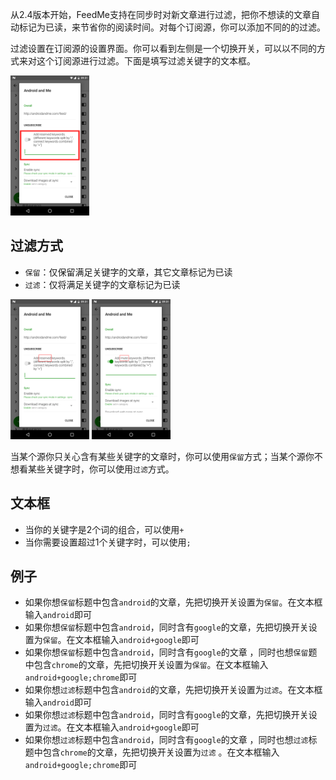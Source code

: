从2.4版本开始，FeedMe支持在同步时对新文章进行过滤，把你不想读的文章自动标记为已读，来节省你的阅读时间。对每个订阅源，你可以添加不同的的过滤。

过滤设置在订阅源的设置界面。你可以看到左侧是一个切换开关，可以以不同的方式来对这个订阅源进行过滤。下面是填写过滤关键字的文本框。

<img src="https://github.com/seazon/FeedMe/blob/main/doc/en/imgs/filter_1.png" width="25%" height="25%" />

## 过滤方式
- `保留`：仅保留满足关键字的文章，其它文章标记为已读
- `过滤`：仅将满足关键字的文章标记为已读

<img src="https://github.com/seazon/FeedMe/blob/main/doc/en/imgs/filter_2.png" width="25%" height="25%" /> <img src="https://github.com/seazon/FeedMe/blob/main/doc/en/imgs/filter_3.png" width="25%" height="25%" />

当某个源你只关心含有某些关键字的文章时，你可以使用`保留`方式；当某个源你不想看某些关键字时，你可以使用`过滤`方式。

## 文本框
- 当你的关键字是2个词的组合，可以使用`+`
- 当你需要设置超过1个关键字时，可以使用`;`

## 例子
- 如果你想`保留`标题中包含`android`的文章，先把切换开关设置为`保留`。在文本框输入`android`即可
- 如果你想`保留`标题中包含`android`，同时含有`google`的文章，先把切换开关设置为`保留`。在文本框输入`android+google`即可
- 如果你想`保留`标题中包含`android`，同时含有`google`的文章 ，同时也想`保留`题中包含`chrome`的文章，先把切换开关设置为`保留`。在文本框输入`android+google;chrome`即可
- 如果你想`过滤`标题中包含`android`的文章，先把切换开关设置为`过滤`。在文本框输入`android`即可
- 如果你想`过滤`标题中包含`android`，同时含有`google`的文章，先把切换开关设置为`过滤`。在文本框输入`android+google`即可
- 如果你想`过滤`标题中包含`android`，同时含有`google`的文章 ，同时也想`过滤`标题中包含`chrome`的文章，先把切换开关设置为`过滤` 。在文本框输入`android+google;chrome`即可
